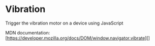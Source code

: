 # Vibration

Trigger the vibration motor on a device using JavaScript

MDN documentation: [https://developer.mozilla.org/docs/DOM/window.navigator.vibrate][]